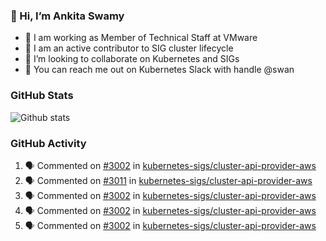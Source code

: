 ### 👋 Hi, I’m Ankita Swamy 

- 💼 I am working as Member of Technical Staff at VMware
- 👀 I am an active contributor to SIG cluster lifecycle 
- 💞️ I’m looking to collaborate on Kubernetes and SIGs
- 💬 You can reach me out on Kubernetes Slack with handle @swan

### GitHub Stats
![Github stats](https://github-readme-stats.vercel.app/api?username=Ankitasw&count_private=true&show_icons=true&theme=tokyonight)

### GitHub Activity 
<!--START_SECTION:activity-->
1. 🗣 Commented on [#3002](https://github.com/kubernetes-sigs/cluster-api-provider-aws/issues/3002) in [kubernetes-sigs/cluster-api-provider-aws](https://github.com/kubernetes-sigs/cluster-api-provider-aws)
2. 🗣 Commented on [#3011](https://github.com/kubernetes-sigs/cluster-api-provider-aws/issues/3011) in [kubernetes-sigs/cluster-api-provider-aws](https://github.com/kubernetes-sigs/cluster-api-provider-aws)
3. 🗣 Commented on [#3002](https://github.com/kubernetes-sigs/cluster-api-provider-aws/issues/3002) in [kubernetes-sigs/cluster-api-provider-aws](https://github.com/kubernetes-sigs/cluster-api-provider-aws)
4. 🗣 Commented on [#3002](https://github.com/kubernetes-sigs/cluster-api-provider-aws/issues/3002) in [kubernetes-sigs/cluster-api-provider-aws](https://github.com/kubernetes-sigs/cluster-api-provider-aws)
5. 🗣 Commented on [#3002](https://github.com/kubernetes-sigs/cluster-api-provider-aws/issues/3002) in [kubernetes-sigs/cluster-api-provider-aws](https://github.com/kubernetes-sigs/cluster-api-provider-aws)
<!--END_SECTION:activity-->
